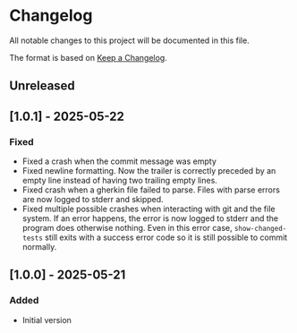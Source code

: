 # Changelog
All notable changes to this project will be documented in this file.

The format is based on [Keep a Changelog](https://keepachangelog.com/en/1.0.0/).

## Unreleased

## [1.0.1] - 2025-05-22

### Fixed

- Fixed a crash when the commit message was empty
- Fixed newline formatting. Now the trailer is correctly preceded by an empty line
  instead of having two trailing empty lines.
- Fixed crash when a gherkin file failed to parse.
  Files with parse errors are now logged to stderr and skipped.
- Fixed multiple possible crashes when interacting with git and the file system.
  If an error happens, the error is now logged to stderr and the program does otherwise nothing.
  Even in this error case, `show-changed-tests` still exits with a success error code
  so it is still possible to commit normally.

## [1.0.0] - 2025-05-21

### Added
- Initial version
